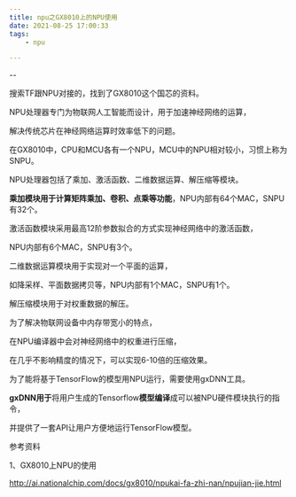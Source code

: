 ```yaml
---
title: npu之GX8010上的NPU使用
date: 2021-08-25 17:00:33
tags:
	- npu

---
```


--

搜索TF跟NPU对接的，找到了GX8010这个国芯的资料。

NPU处理器专门为物联网人工智能而设计，用于加速神经网络的运算，

解决传统芯片在神经网络运算时效率低下的问题。

在GX8010中，CPU和MCU各有一个NPU，MCU中的NPU相对较小，习惯上称为SNPU。

NPU处理器包括了乘加、激活函数、二维数据运算、解压缩等模块。

**乘加模块用于计算矩阵乘加、卷积、点乘等功能**，NPU内部有64个MAC，SNPU有32个。

激活函数模块采用最高12阶参数拟合的方式实现神经网络中的激活函数，

NPU内部有6个MAC，SNPU有3个。

二维数据运算模块用于实现对一个平面的运算，

如降采样、平面数据拷贝等，NPU内部有1个MAC，SNPU有1个。

解压缩模块用于对权重数据的解压。

为了解决物联网设备中内存带宽小的特点，

在NPU编译器中会对神经网络中的权重进行压缩，

在几乎不影响精度的情况下，可以实现6-10倍的压缩效果。



为了能将基于TensorFlow的模型用NPU运行，需要使用gxDNN工具。

**gxDNN用于**将用户生成的Tensorflow**模型编译**成可以被NPU硬件模块执行的指令，

并提供了一套API让用户方便地运行TensorFlow模型。



参考资料

1、GX8010上NPU的使用

http://ai.nationalchip.com/docs/gx8010/npukai-fa-zhi-nan/npujian-jie.html